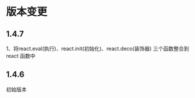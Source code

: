 # 版本变更

## 1.4.7

1、将react.eval\(执行\)、react.init\(初始化\)、react.deco\(装饰器\) 三个函数整合到 react 函数中

## 1.4.6

初始版本



